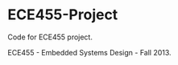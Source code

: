ECE455-Project
==============

Code for ECE455 project.

ECE455 - Embedded Systems Design - Fall 2013.
